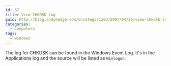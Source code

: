 ```yaml
---
id: 37
title: View CHKDSK log
guid: http://blog.andymadge.com/uncategorized/2007/04/26/view-chkdsk-log/
categories:
  - Computers
tags:
  - windows
---
```

The log for CHKDSK can be found in the Windows Event Log. It's in the Applications log and the source will be listed as `Winlogon`.
